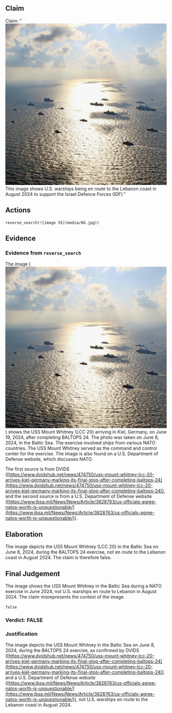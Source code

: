 ## Claim
Claim: "![image 55](media/86.jpg) This image shows U.S. warships being en route to the Lebanon coast in August 2024 to support the Israel Defence Forces (IDF)."

## Actions
```
reverse_search(![image 55](media/86.jpg))
```

## Evidence
### Evidence from `reverse_search`
The image (![image 55](media/86.jpg)) shows the USS Mount Whitney (LCC 20) arriving in Kiel, Germany, on June 19, 2024, after completing BALTOPS 24. The photo was taken on June 8, 2024, in the Baltic Sea. The exercise involved ships from various NATO countries. The USS Mount Whitney served as the command and control center for the exercise. The image is also found on a U.S. Department of Defense website, which discusses NATO.

The first source is from DVIDS ([https://www.dvidshub.net/news/474750/uss-mount-whitney-lcc-20-arrives-kiel-germany-marking-its-final-stop-after-completing-baltops-24](https://www.dvidshub.net/news/474750/uss-mount-whitney-lcc-20-arrives-kiel-germany-marking-its-final-stop-after-completing-baltops-24)), and the second source is from a U.S. Department of Defense website ([https://www.jbsa.mil/News/News/Article/3828763/us-officials-agree-natos-worth-is-unquestionable/](https://www.jbsa.mil/News/News/Article/3828763/us-officials-agree-natos-worth-is-unquestionable/)).


## Elaboration
The image depicts the USS Mount Whitney (LCC 20) in the Baltic Sea on June 8, 2024, during the BALTOPS 24 exercise, not en route to the Lebanon coast in August 2024. The claim is therefore false.


## Final Judgement
The image shows the USS Mount Whitney in the Baltic Sea during a NATO exercise in June 2024, not U.S. warships en route to Lebanon in August 2024. The claim misrepresents the context of the image.

`false`

### Verdict: FALSE

### Justification
The image depicts the USS Mount Whitney in the Baltic Sea on June 8, 2024, during the BALTOPS 24 exercise, as confirmed by DVIDS ([https://www.dvidshub.net/news/474750/uss-mount-whitney-lcc-20-arrives-kiel-germany-marking-its-final-stop-after-completing-baltops-24](https://www.dvidshub.net/news/474750/uss-mount-whitney-lcc-20-arrives-kiel-germany-marking-its-final-stop-after-completing-baltops-24)) and a U.S. Department of Defense website ([https://www.jbsa.mil/News/News/Article/3828763/us-officials-agree-natos-worth-is-unquestionable/](https://www.jbsa.mil/News/News/Article/3828763/us-officials-agree-natos-worth-is-unquestionable/)), not U.S. warships en route to the Lebanon coast in August 2024.
